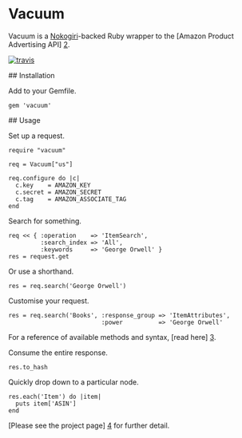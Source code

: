 # Vacuum

Vacuum is a [Nokogiri][1]-backed Ruby wrapper to the [Amazon Product
Advertising API] [2].

[![travis](https://secure.travis-ci.org/hakanensari/vacuum.png)](http://travis-ci.org/hakanensari/vacuum)

## Installation

Add to your Gemfile.

    gem 'vacuum'

## Usage

Set up a request.

    require "vacuum"

    req = Vacuum["us"]

    req.configure do |c|
      c.key    = AMAZON_KEY
      c.secret = AMAZON_SECRET
      c.tag    = AMAZON_ASSOCIATE_TAG
    end

Search for something.

    req << { :operation    => 'ItemSearch',
             :search_index => 'All',
             :keywords     => 'George Orwell' }
    res = request.get

Or use a shorthand.

    res = req.search('George Orwell')

Customise your request.

    res = req.search('Books', :response_group => 'ItemAttributes',
                              :power          => 'George Orwell'

For a reference of available methods and syntax, [read here] [3].

Consume the entire response.

    res.to_hash

Quickly drop down to a particular node.

    res.each('Item') do |item|
      puts item['ASIN']
    end

[Please see the project page] [4] for further detail.

[1]: http://nokogiri.org/
[2]: https://affiliate-program.amazon.co.uk/gp/advertising/api/detail/main.html
[3]: https://github.com/hakanensari/vacuum/blob/master/lib/vacuum/operations.rb
[4]: http://code.papercavalier.com/vacuum/
